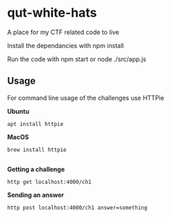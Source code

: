 
# qut-white-hats
A place for my CTF related code to live


Install the dependancies with npm install

Run the code with npm start or node ./src/app.js

## Usage
For command line usage of the challenges use HTTPie

**Ubuntu**

    apt install httpie
    
**MacOS**

    brew install httpie

## 
**Getting a challenge**

    http get localhost:4000/ch1
**Sending an answer**

    http post localhost:4000/ch1 answer=something

